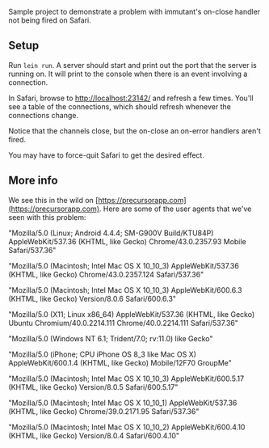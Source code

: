 Sample project to demonstrate a problem with immutant's on-close handler not being fired on Safari.

## Setup

Run `lein run`. A server should start and print out the port that the server is running on. It will print to the console when there is an event involving a connection.

In Safari, browse to [http://localhost:23142/](http://localhost:23142/) and refresh a few times. You'll see a table of the connections, which should refresh whenever the connections change.

Notice that the channels close, but the on-close an on-error handlers aren't fired.

You may have to force-quit Safari to get the desired effect.

## More info

We see this in the wild on [https://precursorapp.com](https://precursorapp.com). Here are some of the user agents that we've seen with this problem:

"Mozilla/5.0 (Linux; Android 4.4.4; SM-G900V Build/KTU84P) AppleWebKit/537.36 (KHTML, like Gecko) Chrome/43.0.2357.93 Mobile Safari/537.36"

"Mozilla/5.0 (Macintosh; Intel Mac OS X 10_10_3) AppleWebKit/537.36 (KHTML, like Gecko) Chrome/43.0.2357.124 Safari/537.36"

"Mozilla/5.0 (Macintosh; Intel Mac OS X 10_10_3) AppleWebKit/600.6.3 (KHTML, like Gecko) Version/8.0.6 Safari/600.6.3"

"Mozilla/5.0 (X11; Linux x86_64) AppleWebKit/537.36 (KHTML, like Gecko) Ubuntu Chromium/40.0.2214.111 Chrome/40.0.2214.111 Safari/537.36"

"Mozilla/5.0 (Windows NT 6.1; Trident/7.0; rv:11.0) like Gecko"

"Mozilla/5.0 (iPhone; CPU iPhone OS 8_3 like Mac OS X) AppleWebKit/600.1.4 (KHTML, like Gecko) Mobile/12F70 GroupMe"

"Mozilla/5.0 (Macintosh; Intel Mac OS X 10_10_3) AppleWebKit/600.5.17 (KHTML, like Gecko) Version/8.0.5 Safari/600.5.17"

"Mozilla/5.0 (Macintosh; Intel Mac OS X 10_10_1) AppleWebKit/537.36 (KHTML, like Gecko) Chrome/39.0.2171.95 Safari/537.36"

"Mozilla/5.0 (Macintosh; Intel Mac OS X 10_10_2) AppleWebKit/600.4.10 (KHTML, like Gecko) Version/8.0.4 Safari/600.4.10"

